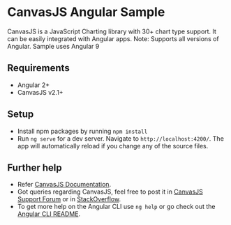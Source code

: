 # CanvasJS Angular Sample

CanvasJS is a JavaScript Charting library with 30+ chart type support. It can be easily integrated with Angular apps.
Note: Supports all versions of Angular. Sample uses Angular 9
 
## Requirements
  - Angular 2+
  - CanvasJS v2.1+
  

## Setup
  - Install npm packages by running `npm install`
  - Run `ng serve` for a dev server. Navigate to `http://localhost:4200/`. The app will automatically reload if you change any of the source files.

## Further help

  - Refer [CanvasJS Documentation](https://canvasjs.com/docs).
  - Got queries regarding CanvasJS, feel free to post it in [CanvasJS Support Forum](https://canvasjs.com/forums/) or in [StackOverflow](https://stackoverflow.com/search?tab=newest&q=canvasjs).
  - To get more help on the Angular CLI use `ng help` or go check out the [Angular CLI README](https://github.com/angular/angular-cli/blob/master/README.md).
